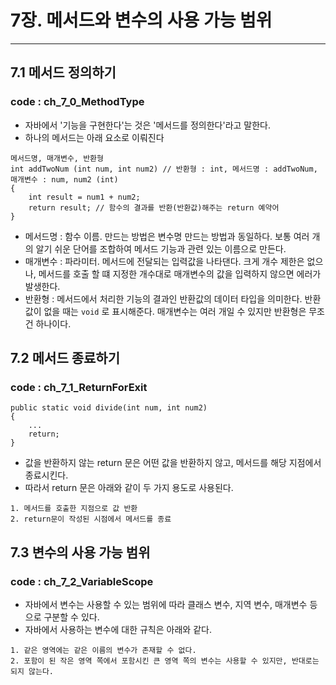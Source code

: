 # 7장. 메서드와 변수의 사용 가능 범위
***

## 7.1 메서드 정의하기
### code : ch_7_0_MethodType
- 자바에서 '기능을 구현한다'는 것은 '메서드를 정의한다'라고 말한다.
- 하나의 메서드는 아래 요소로 이뤄진다
```
메서드명, 매개변수, 반환형
int addTwoNum (int num, int num2) // 반환형 : int, 메서드명 : addTwoNum, 매개변수 : num, num2 (int)
{
    int result = num1 + num2;
    return result; // 함수의 결과를 반환(반환값)해주는 return 예약어
}
```
- 메서드명 : 함수 이름. 만드는 방법은 변수명 만드는 방법과 동일하다. 보통 여러 개의
알기 쉬운 단어를 조합하여 메서드 기능과 관련 있는 이름으로 만든다.
- 매개변수 : 파라미터. 메서드에 전달되는 입력값을 나타댄다. 크게 개수 제한은 없으나, 메서드를 호출 할 떄
지정한 개수대로 매개변수의 값을 입력하지 않으면 에러가 발생한다.
- 반환형 : 메서드에서 처리한 기능의 결과인 반환값의 데이터 타입을 의미한다. 반환값이
없을 때는 `void` 로 표시해준다. 매개변수는 여러 개일 수 있지만 반환형은 무조건 하나이다.

## 7.2 메서드 종료하기
### code : ch_7_1_ReturnForExit
```
public static void divide(int num, int num2)
{
    ...
    return;
}
```
- 값을 반환하지 않는 return 문은 어떤 값을 반환하지 않고, 메서드를 해당 지점에서 종료시킨다.
- 따라서 return 문은 아래와 같이 두 가지 용도로 사용된다.
```
1. 메서드를 호출한 지점으로 값 반환
2. return문이 작성된 시점에서 메서드를 종료
```

## 7.3 변수의 사용 가능 범위
### code : ch_7_2_VariableScope
- 자바에서 변수는 사용할 수 있는 범위에 따라 클래스 변수, 지역 변수, 매개변수 등으로 구분할 수 있다.
- 자바에서 사용하는 변수에 대한 규칙은 아래와 같다.
```
1. 같은 영역에는 같은 이름의 변수가 존재할 수 없다.
2. 포함이 된 작은 영역 쪽에서 포함시킨 큰 영역 쪽의 변수는 사용할 수 있지만, 반대로는 되지 않는다.
```